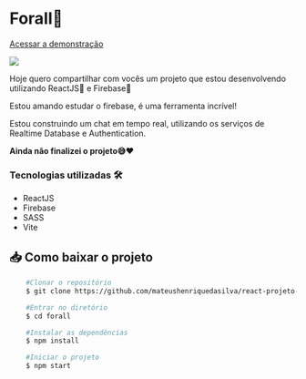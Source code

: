 # Forall💬

<a href="https://forall-one.vercel.app">Acessar a demonstração</a>

<div>
  <img src="./imgs/forall.gif" />
</div>

Hoje quero compartilhar com vocês um projeto que estou desenvolvendo utilizando ReactJS💙 e Firebase💛

Estou amando estudar o firebase, é uma ferramenta incrível!

Estou construindo um chat em tempo real, utilizando os serviços de Realtime Database e Authentication.

**Ainda não finalizei o projeto😅❤️**

### Tecnologias utilizadas 🛠️

- ReactJS
- Firebase
- SASS
- Vite

## 📥 Como baixar o projeto

```bash
    #Clonar o repositório
    $ git clone https://github.com/mateushenriquedasilva/react-projeto-final.git

    #Entrar no diretório
    $ cd forall

    #Instalar as dependências
    $ npm install

    #Iniciar o projeto
    $ npm start
```
